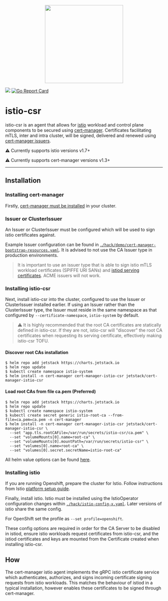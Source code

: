 <p align="center"><img src="https://github.com/jetstack/cert-manager/blob/master/logo/logo.png" width="250x" /></p>
</a>
<a href="https://godoc.org/github.com/cert-manager/istio-csr"><img src="https://godoc.org/github.com/cert-manager/istio-csr?status.svg"></a>
<a href="https://goreportcard.com/report/github.com/cert-manager/istio-csr"><img alt="Go Report Card" src="https://goreportcard.com/badge/github.com/cert-manager/istio-csr" /></a></p>

# istio-csr

istio-csr is an agent that allows for [istio](https://istio.io) workload and
control plane components to be secured using
[cert-manager](https://cert-manager.io). Certificates facilitating mTLS, inter
and intra cluster, will be signed, delivered and renewed using [cert-manager
issuers](https://cert-manager.io/docs/concepts/issuer).

⚠️ Currently supports istio versions v1.7+

⚠️ Currently supports cert-manager versions v1.3+

---

## Installation

### Installing cert-manager

Firstly, [cert-manager must be
installed](https://cert-manager.io/docs/installation/) in your cluster.

### Issuer or ClusterIssuer
An Issuer or ClusterIssuer must be configured which will be used to sign istio
certificates against.

Example Issuer configuration can be found in
[`./hack/demo/cert-manager-bootstrap-resources.yaml`](./hack/demo/cert-manager-bootstrap-resources.yaml).
It is advised to not use the CA Issuer type in production environments.

> It is important to use an issuer type that is able to sign istio mTLS workload
> certificates (SPIFFE URI SANs) and
> [istiod serving certificates](./deploy/charts/istio-csr/templates/certificate.yaml).
> ACME issuers will not work.

### Installing istio-csr

Next, install istio-csr into the cluster, configured to use the Issuer or
ClusterIssuer installed earlier. If using an Issuer rather than the
ClusterIssuer type, the Issuer must reside in the same namespace as that
configured by `--certificate-namespace`, `istio-system` by default.

> ⚠️ It is highly recommended that the root CA certificates are statically
> defined in istio-csr. If they are not, istio-csr will "discover" the root CA
> certificates when requesting its serving certificate, effectively making
> istio-csr TOFU.

#### Discover root CAs installation

```terminal
$ helm repo add jetstack https://charts.jetstack.io
$ helm repo update
$ kubectl create namespace istio-system
$ helm install -n cert-manager cert-manager-istio-csr jetstack/cert-manager-istio-csr
```

#### Load root CAs from file ca.pem (Preferred)

```terminal
$ helm repo add jetstack https://charts.jetstack.io
$ helm repo update
$ kubectl create namespace istio-system
$ kubectl create secret generic istio-root-ca --from-file=ca.pem=ca.pem -n cert-manager
$ helm install -n cert-manager cert-manager-istio-csr jetstack/cert-manager-istio-csr \
  --set "app.tls.rootCAFile=/var/run/secrets/istio-csr/ca.pem" \
  --set "volumeMounts[0].name=root-ca" \
  --set "volumeMounts[0].mountPath=/var/run/secrets/istio-csr" \
  --set "volumes[0].name=root-ca" \
  --set "volumes[0].secret.secretName=istio-root-ca"
```

All helm value options can be found [here](./deploy/charts/istio-csr/README.md).

### Installing istio

If you are running Openshift, prepare the cluster for Istio.
Follow instructions from Istio [platform setup
guide](https://istio.io/latest/docs/setup/platform-setup/openshift/).

Finally, install istio. Istio must be installed using the IstioOperator
configuration changes within
[`./hack/istio-config-x.yaml`](./hack/istio-config-1.10.0.yaml). Later versions
of istio share the same config.

For OpenShift set the profile as `--set profile=openshift`.

These config options are required in order for the CA Server to be disabled in
istiod, ensure istio workloads request certificates from istio-csr, and the
istiod certificates and keys are mounted from the Certificate created when
installing istio-csr.


## How

The cert-manager istio agent implements the gRPC istio certificate service which
authenticates, authorizes, and signs incoming certificate signing requests from
istio workloads. This matches the behaviour of istiod in a typical installation,
however enables these certificates to be signed through cert-manager.
